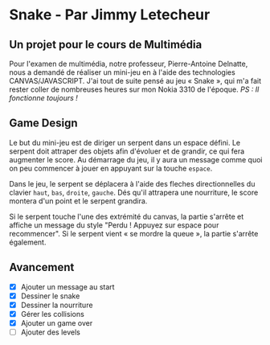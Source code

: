 # Snake - Par Jimmy Letecheur

## Un projet pour le cours de Multimédia

Pour l'examen de multimédia, notre professeur, Pierre-Antoine Delnatte, nous a demandé de réaliser un mini-jeu en à l'aide des technologies CANVAS/JAVASCRIPT. J'ai tout de suite pensé au jeu « Snake », qui m'a fait rester coller de nombreuses heures sur mon Nokia 3310 de l'époque. *PS : Il fonctionne toujours !*

## Game Design

Le but du mini-jeu est de diriger un serpent dans un espace défini. Le serpent doit attraper des objets afin d'évoluer et de grandir, ce qui fera augmenter le score. Au démarrage du jeu, il y aura un message comme quoi on peu commencer à jouer en appuyant sur la touche `espace`.

Dans le jeu, le serpent se déplacera à l'aide des fleches directionnelles du clavier `haut`, `bas`, `droite`, `gauche`. Dés qu'il attrapera une nourriture, le score montera d'un point et le serpent grandira.

Si le serpent touche l'une des extrémité du canvas, la partie s'arrête et affiche un message du style "Perdu ! Appuyez sur espace pour recommencer". Si le serpent vient « se mordre la queue », la partie s'arrête également.

## Avancement

- [x] Ajouter un message au start
- [x] Dessiner le snake  
- [x] Dessiner la nourriture  
- [x] Gérer les collisions  
- [x] Ajouter un game over
- [ ] Ajouter des levels
